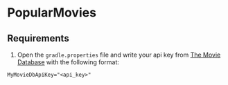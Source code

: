 # PopularMovies

## Requirements

1. Open the `gradle.properties` file and write your api key from [The Movie Database](https://www.themoviedb.org/) with the following format:

```text
MyMovieDbApiKey="<api_key>"
```